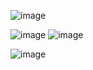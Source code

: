 ![image](https://github.com/user-attachments/assets/b86ad40a-50c1-460c-b782-1ca1e2ec851d)

![image](https://github.com/user-attachments/assets/391cfb78-ebeb-4c15-909c-8baa68a1dc29)
![image](https://github.com/user-attachments/assets/05f05ffd-6a0c-47fa-a8eb-ecc9ef27e97c)

![image](https://github.com/user-attachments/assets/ee8023ea-2704-4499-9e62-1cdfb2fcb2e8)

